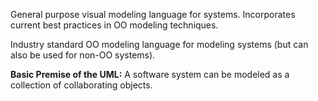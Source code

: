 General purpose visual modeling language for systems.
Incorporates current best practices in OO modeling techniques.

Industry standard OO modeling language for modeling systems
(but can also be used for non-OO systems).

**Basic Premise of the UML:**
	A software system can be modeled as a collection of collaborating objects.